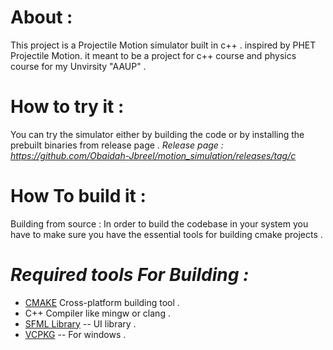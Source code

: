 # About :  
This project is a Projectile Motion simulator built in c++ . inspired by PHET Projectile Motion.
it meant to be a project for c++ course and physics course for my Unvirsity "AAUP" .
# How to try it :
You can try the simulator either by building the code or by installing the prebuilt binaries from release page . 
*Release page : https://github.com/Obaidah-Jbreel/motion_simulation/releases/tag/c*
# How To build it : 
Building from source  : 
In order to build the codebase in your system you have to make sure you have the essential tools for building cmake projects . 
# *Required tools For Building :* 
* [CMAKE](https://cmake.org/) Cross-platform building tool .
* C++ Compiler like mingw or clang .
* [SFML Library](https://www.sfml-dev.org/) -- UI library . 
* [VCPKG](https://vcpkg.io/en/) -- For windows .